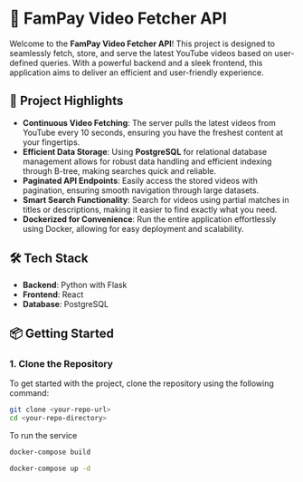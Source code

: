 # 🎥 FamPay Video Fetcher API

Welcome to the **FamPay Video Fetcher API**! This project is designed to seamlessly fetch, store, and serve the latest YouTube videos based on user-defined queries. With a powerful backend and a sleek frontend, this application aims to deliver an efficient and user-friendly experience.

## 🚀 Project Highlights

- **Continuous Video Fetching**: The server pulls the latest videos from YouTube every 10 seconds, ensuring you have the freshest content at your fingertips.
- **Efficient Data Storage**: Using **PostgreSQL** for relational database management allows for robust data handling and efficient indexing through B-tree, making searches quick and reliable.
- **Paginated API Endpoints**: Easily access the stored videos with pagination, ensuring smooth navigation through large datasets.
- **Smart Search Functionality**: Search for videos using partial matches in titles or descriptions, making it easier to find exactly what you need.
- **Dockerized for Convenience**: Run the entire application effortlessly using Docker, allowing for easy deployment and scalability.

## 🛠️ Tech Stack

- **Backend**: Python with Flask
- **Frontend**: React
- **Database**: PostgreSQL

## 📦 Getting Started

### 1. Clone the Repository

To get started with the project, clone the repository using the following command:

```bash
git clone <your-repo-url>
cd <your-repo-directory>
```
To run the service 

```bash
docker-compose build
```

```bash
docker-compose up -d
```
